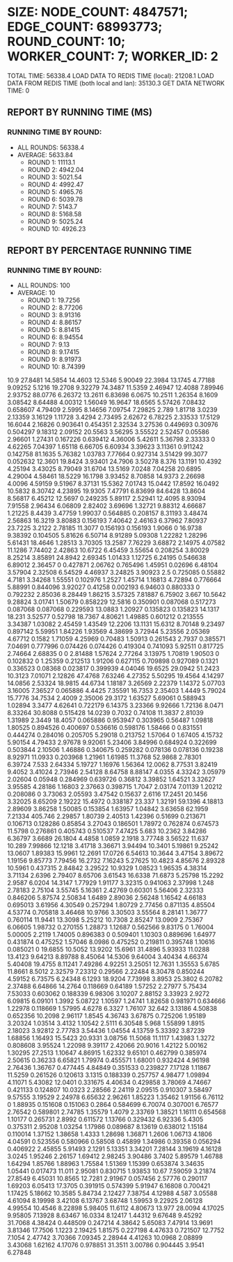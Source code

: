 
# SIZE: NODE_COUNT: 4847571; EDGE_COUNT: 68993773; ROUND_COUNT: 10; WORKER_COUNT: 7; WORKER_ID: 2
 TOTAL TIME: 56338.4
 LOAD DATA TO REDIS TIME (local): 21208.1
 LOAD DATA FROM REDIS TIME (both local and lan): 35130.3
 GET DATA NETWORK TIME: 0

## REPORT BY RUNNING TIME (MS)

 ### RUNNING TIME BY ROUND:

  + ALL ROUNDS: 56338.4
  + AVERAGE: 5633.84
     + ROUND 1: 11113.1
     + ROUND 2: 4942.04
     + ROUND 3: 5021.54
     + ROUND 4: 4992.47
     + ROUND 5: 4965.76
     + ROUND 6: 5039.78
     + ROUND 7: 5143.7
     + ROUND 8: 5168.58
     + ROUND 9: 5025.24
     + ROUND 10: 4926.23

## REPORT BY PERCENTAGE RUNNING TIME

 ### RUNNING TIME BY ROUND:

  + ALL ROUNDS: 100
  + AVERAGE: 10
     + ROUND 1: 19.7256
     + ROUND 2: 8.77206
     + ROUND 3: 8.91316
     + ROUND 4: 8.86157
     + ROUND 5: 8.81415
     + ROUND 6: 8.94554
     + ROUND 7: 9.13
     + ROUND 8: 9.17415
     + ROUND 9: 8.91973
     + ROUND 10: 8.74399

10.9 27.8481 14.5854 14.4603 12.5346 5.90049 22.3984 13.1745 4.77188 9.09252 5.1216 19.2708 9.32279 74.3487 11.5359 2.46947 12.4088 7.89946 2.93752 88.0776 6.26372 13.2611 6.83698 6.0675 10.2511 1.26354 8.1609 3.08542 8.64488 4.00312 1.56049 16.9647 18.6565 5.57426 7.08432 0.658607 4.79409 2.5995 8.14656 7.09754 7.29825 2.789 1.81718 3.0239 2.13359 3.16129 1.11728 3.4294 2.73495 2.62672 6.78225 2.33533 17.5129 16.6044 2.16826 0.903641 0.454351 2.32534 3.27536 0.449693 0.30976 0.504297 9.18312 2.09152 20.5563 3.56295 3.55522 2.52457 0.05586 2.96601 1.27431 0.167226 0.639412 4.36006 5.42611 5.36798 2.33333 0 4.62265 7.04397 1.65118 6.66705 6.60934 3.39623 3.11361 0.911242 0.142758 81.1635 5.76382 1.03783 7.77664 0.927314 3.51429 99.3077 0.052632 12.3601 19.8424 3.93401 24.7906 3.50278 8.376 13.1191 10.4392 4.25194 3.43025 8.79049 31.6704 13.5169 7.0248 7.04258 20.6895 4.29004 4.58461 18.5229 16.1798 3.93452 8.70858 14.9373 2.26698 4.0096 4.59159 9.51967 8.37131 15.5362 7.01743 15.0442 17.8592 16.0492 10.5832 8.30742 4.23895 19.9305 7.47791 6.83699 84.6428 13.8604 8.56817 6.45212 12.5697 0.249235 5.89117 2.52941 12.4095 8.93094 7.91558 2.96434 6.06809 2.82402 3.69696 1.32721 9.88312 4.66687 1.21225 8.4439 3.47759 1.99037 0.564885 0.208157 8.31193 3.48474 2.56863 16.3219 3.80883 0.156193 7.40642 2.46163 6.37962 7.80937 23.7225 3.2122 2.78185 11.3077 0.156193 0.156193 1.9066 0 16.9738 9.38392 0.104505 5.81626 6.50714 8.91289 5.09308 1.22282 1.28296 5.61431 18.4646 1.28513 3.70305 13.2587 7.76229 3.68872 2.14975 4.07582 11.1286 7.74402 2.42863 10.6722 6.45459 3.55654 0.208254 3.80029 8.25214 3.85891 24.8942 2.69345 1.01433 1.12725 6.24195 0.546638 6.89012 2.36457 0 0.427871 2.06762 0.765496 1.45951 0.02696 6.48104 3.57904 2.32508 6.54529 4.46937 3.24825 3.90923 2.5 0.725085 0.55882 4.7181 3.34268 1.55551 0.102976 1.2527 1.45714 1.16813 4.72894 0.776664 5.88991 0.844096 3.92027 0.41258 0.002193 6.94603 0.880333 0 0.792232 2.85036 8.28449 1.86215 3.57325 7.81887 6.75902 3.667 10.5642 9.28824 3.01741 1.50679 0.858229 12.5816 0.350901 0.087068 0.517273 0.087068 0.087068 0.229593 13.0883 1.20927 0.135823 0.135823 14.1317 18.231 3.52577 0.52798 18.7367 4.80621 1.49885 0.601212 0.213555 3.34387 1.03082 2.45459 1.43549 12.2206 13.1131 15.6312 8.70148 9.23497 0.897142 5.59951 1.84226 1.93569 4.38699 3.72944 5.23556 2.05369 4.67712 0.1582 1.71059 4.25969 0.70483 1.50913 0.261543 2.7937 0.385571 7.04691 0.777996 0.074426 0.074426 0.419304 0.741093 5.92511 0.817725 2.74664 2.68835 0 0 2.81488 1.57624 2.77264 3.13975 1.70819 1.90503 0 0.102832 0 1.25359 0.212513 1.91206 0.627115 0.709898 0.927089 0.1321 0.336523 0.08368 0.023817 0.399939 4.04046 19.6525 29.0942 51.2423 10.3123 7.01071 2.12826 47.4768 7.63246 4.27352 5.50295 19.4564 4.14297 14.0856 2.53324 18.9815 44.6734 1.18187 3.26569 2.22379 1.14372 5.07703 3.16005 7.36527 0.065886 4.4425 7.35591 16.7353 2.35403 1.4449 5.79024 15.7776 34.7534 2.4009 2.35006 29.3172 1.63527 5.69061 0.588943 1.02894 3.3477 4.62641 0.722179 6.14375 3.23366 9.92666 1.72136 8.0471 8.33264 30.8088 0.515428 14.0239 0.7032 0.74108 11.3837 2.81039 1.31989 2.3449 18.4057 0.065886 0.953947 0.303965 0.56487 1.09818 1.80525 0.894526 0.400697 0.536616 0.598176 1.58466 0 0.831551 0.444274 0.284016 0.205705 5.29018 0.213752 1.57064 0 1.67405 4.15732 5.90154 4.79433 2.97678 9.92061 5.23406 3.84996 0.684924 0.322699 0.503844 2.10506 1.46886 0.340675 0.259282 0.078136 0.078136 0.19238 8.92971 11.0933 0.203968 1.21961 1.61985 11.3768 52.9868 2.78301 6.39724 7.533 2.64334 5.19727 1.16976 1.56364 12.0062 8.77531 3.82419 9.4052 3.41024 2.73946 2.54128 8.64758 8.88147 4.0355 4.33242 3.05979 2.02604 0.05948 0.284969 0.639726 0.36812 3.39852 1.64521 3.32627 3.95585 4.28186 1.16803 2.37663 0.398715 1.7047 2.03174 7.01139 1.20212 0.208086 0 3.73063 2.05593 3.47542 0.15637 2.6116 17.2451 20.1456 3.32025 8.65209 2.19222 15.4972 0.338187 23.337 1.32191 59.1396 4.18813 2.89609 3.86258 1.50085 0.153854 1.63957 1.04842 3.63658 62.1959 7.21334 405.746 2.29857 1.80739 2.40513 1.42396 0.51699 0.213671 0.106713 0.128286 0.85854 3.27043 0.186501 1.78972 0.762874 0.674573 11.5798 0.276861 0.405743 0.510537 7.47425 5.683 10.2362 3.84286 6.36797 3.6689 26.1804 4.4858 1.0859 2.1918 3.77748 3.56522 11.637 10.289 7.99866 12.1218 3.41718 3.36671 3.94494 10.3401 5.19861 9.25242 13.0607 1.89383 15.9961 12.2691 17.0726 6.54613 10.3644 3.47154 3.89672 1.19156 9.85773 7.79456 16.2732 7.16243 5.27625 10.4823 4.85676 2.89328 10.5961 0.437315 2.84842 3.29522 10.9329 1.08523 1.96535 4.38314 3.71134 2.6396 2.79407 8.65706 3.61543 16.6338 71.6873 5.25798 15.2292 2.9587 6.0204 14.3147 1.77929 1.91177 3.32315 0.941063 2.37998 1.248 2.78183 2.75104 3.55745 5.16361 2.42769 0.60301 5.56406 2.32333 0.846206 5.87574 2.50834 1.6489 2.89036 2.56248 1.16542 4.66183 0.695013 3.61956 4.30549 0.257294 1.80729 2.77456 0.871135 4.85504 4.53774 0.705818 3.46468 10.9766 3.30503 3.55564 8.28141 1.36777 0.760114 11.9441 13.3098 5.25212 10.7308 2.85247 13.0909 2.75367 6.06605 1.98732 0.270155 1.28873 1.12687 0.562566 9.83175 0 1.76004 5.00005 2.2119 1.74005 0.896383 0 0.509401 1.10303 0.889696 1.64977 0.431874 0.475252 1.57046 8.0986 0.475252 0.219811 0.395748 1.10616 0.085021 0 19.6855 10.5052 13.9202 15.6961 31.4896 5.93933 11.0288 13.4123 9.64213 8.89788 8.45064 14.5306 9.64004 3.40434 4.66374 5.40408 19.4755 8.11241 7.49286 4.92251 3.25051 12.7631 1.35553 5.6785 11.8661 8.5012 2.32579 7.23312 0.29566 2.22484 8.30478 0.850244 4.59152 6.73575 6.24348 6.1293 18.9204 7.73998 3.8953 25.3802 6.20782 2.37488 6.64866 14.2764 0.118669 0.64189 1.57252 2.27977 5.75434 7.53033 0.603062 0.188339 6.98306 3.10207 2.88152 3.33923 2.9272 6.09815 6.09101 1.3992 5.08722 1.10597 1.24741 1.82658 0.981971 0.634666 1.22978 0.118669 1.57995 4.6278 6.3327 1.76107 32.642 3.13186 4.50838 0.652356 10.2098 2.96117 1.8545 4.36743 3.67875 0.725206 1.95189 3.20324 1.03514 3.4132 1.10542 2.5111 6.30548 5.968 1.55899 1.8915 2.18023 3.92812 2.77783 3.54436 1.04554 4.13759 5.33392 3.87239 1.68856 1.16493 15.5423 20.9331 3.08756 11.5068 11.1117 1.43983 1.3272 0.808608 3.95524 1.22098 9.39117 2.42066 20.9016 1.42122 5.00162 1.30295 27.2513 1.10647 4.86915 1.62332 9.65101 0.462799 0.385974 2.50615 0.36233 6.65821 1.79974 0.455571 1.68001 0.932424 4.96198 2.76436 1.36767 0.477445 4.84849 0.351533 0.239827 7.17128 1.11867 11.5259 0.261526 0.120613 3.1315 0.188339 0.257757 4.98477 1.09894 4.11071 5.43082 12.0401 0.331675 4.40634 0.429858 3.78069 4.74667 0.421133 0.124807 10.0323 2.28566 2.24119 2.09515 0.910307 3.58497 9.57555 3.19529 2.24978 6.65632 2.96261 1.85223 1.35462 1.91156 6.76112 0 1.88935 0.151608 0.151063 0.2864 0.584699 6.70074 0.307001 6.76577 2.76542 0.589801 2.74785 1.35579 1.4079 2.33769 1.38521 1.16111 0.654568 1.10177 0.265731 2.8992 0.611572 1.13766 0.329432 6.92336 5.4305 0.375311 2.95208 1.03254 1.17986 0.089687 8.13619 0.638012 1.15184 0.110014 1.37152 1.38658 1.4333 1.28698 1.36871 1.2606 1.06713 4.1806 4.04591 0.523556 0.580966 0.58508 0.45899 1.34986 0.39358 0.056294 0.406922 2.45855 5.91493 2.1291 5.13351 3.34201 7.28144 3.19619 4.16128 3.0245 1.95246 2.26157 1.69412 2.98245 3.90486 3.7402 5.89579 1.46788 1.64294 1.85766 1.88963 1.75584 1.51369 1.15399 0.653874 3.34635 1.05441 0.017473 11.011 2.95081 0.830715 1.93853 10.67 7.59059 3.21874 27.8549 6.45031 10.8565 12.7281 2.91967 0.057456 2.57776 0.290117 1.69203 6.05413 17.3705 0.391915 0.574399 5.91947 6.16808 0.700421 1.17425 5.18662 10.3585 5.84734 2.12427 7.38754 4.12988 4.587 3.05588 4.61094 8.19998 3.42108 6.13767 3.68748 1.59953 9.22925 2.06128 4.99554 10.4546 8.22898 5.98405 11.6112 4.80673 13.977 28.0094 4.17025 9.95805 7.13928 8.63467 16.0334 8.12417 1.44312 9.67648 9.45292 31.7068 4.38424 0.448509 0.247214 4.38642 5.65083 7.47914 13.9691 3.81346 17.7506 1.1223 2.19425 1.81575 0.227198 4.47633 0.721507 12.7752 7.1054 2.47742 3.70366 7.09345 2.28944 4.41263 10.0968 2.08899 3.43068 1.62162 4.17076 0.978851 31.3511 3.00786 0.904445 3.9541 6.27848 